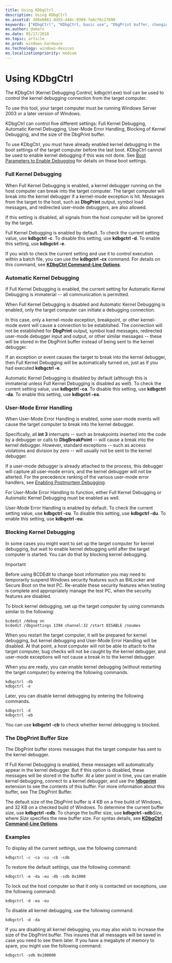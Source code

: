 ```yaml
---
title: Using KDbgCtrl
description: Using KDbgCtrl
ms.assetid: 386e8861-dd55-440c-9309-7e8cf6c27690
keywords: ["KDbgCtrl", "KDbgCtrl, basic use", "DbgPrint buffer, changing buffer size", "DbgPrint buffer, KDbgCtrl utility"]
ms.author: domars
ms.date: 05/17/2018
ms.topic: article
ms.prod: windows-hardware
ms.technology: windows-devices
ms.localizationpriority: medium
---
```


# Using KDbgCtrl


The KDbgCtrl (Kernel Debugging Control, kdbgctrl.exe) tool can be used to control the kernel debugging connection from the target computer.

To use this tool, your target computer must be running Windows Server 2003 or a later version of Windows.

KDbgCtrl can control five different settings: Full Kernel Debugging, Automatic Kernel Debugging, User-Mode Error Handling, Blocking of Kernel Debugging, and the size of the DbgPrint buffer.

To use KDbgCtrl, you must have already enabled kernel debugging in the boot settings of the target computer before the last boot. KDbgCtrl cannot be used to enable kernel debugging if this was not done. See [Boot Parameters to Enable Debugging](https://msdn.microsoft.com/library/windows/hardware/ff542279) for details on these boot settings.

### <span id="full_kernel_debugging"></span><span id="FULL_KERNEL_DEBUGGING"></span>Full Kernel Debugging

When Full Kernel Debugging is enabled, a kernel debugger running on the host computer can break into the target computer. The target computer will break into the kernel debugger if a kernel-mode exception is hit. Messages from the target to the host, such as **DbgPrint** output, symbol load messages, and redirected user-mode debuggers, are also allowed.

If this setting is disabled, all signals from the host computer will be ignored by the target.

Full Kernel Debugging is enabled by default. To check the current setting value, use **kdbgctrl -c**. To disable this setting, use **kdbgctrl -d**. To enable this setting, use **kdbgctrl -e**.

If you wish to check the current setting and use it to control execution within a batch file, you can use the **kdbgctrl -cx** command. For details on this command, see [**KDbgCtrl Command-Line Options**](kdbgctrl-command-line-options.md).

### <span id="automatic_kernel_debugging"></span><span id="AUTOMATIC_KERNEL_DEBUGGING"></span>Automatic Kernel Debugging

If Full Kernel Debugging is enabled, the current setting for Automatic Kernel Debugging is immaterial -- all communication is permitted.

When Full Kernel Debugging is disabled and Automatic Kernel Debugging is enabled, only the target computer can initiate a debugging connection.

In this case, only a kernel-mode exception, breakpoint, or other kernel-mode event will cause a connection to be established. The connection will not be established for **DbgPrint** output, symbol load messages, redirected user-mode debugger input and output, or other similar messages -- these will be stored in the DbgPrint buffer instead of being sent to the kernel debugger.

If an exception or event causes the target to break into the kernel debugger, then Full Kernel Debugging will be automatically turned on, just as if you had executed **kdbgctrl -e**.

Automatic Kernel Debugging is disabled by default (although this is immaterial unless Full Kernel Debugging is disabled as well). To check the current setting value, use **kdbgctrl -ca**. To disable this setting, use **kdbgctrl -da**. To enable this setting, use **kdbgctrl -ea**.

### <span id="user_mode_error_handling"></span><span id="USER_MODE_ERROR_HANDLING"></span>User-Mode Error Handling

When User-Mode Error Handling is enabled, some user-mode events will cause the target computer to break into the kernel debugger.

Specifically, all **int 3** interrupts -- such as breakpoints inserted into the code by a debugger or calls to **DbgBreakPoint** -- will cause a break into the kernel debugger. However, standard exceptions -- such as access violations and division by zero -- will usually not be sent to the kernel debugger.

If a user-mode debugger is already attached to the process, this debugger will capture all user-mode errors, and the kernel debugger will not be alterted. For the precedence ranking of the various user-mode error handlers, see [Enabling Postmortem Debugging](enabling-postmortem-debugging.md).

For User-Mode Error Handling to function, either Full Kernel Debugging or Automatic Kernel Debugging must be enabled as well.

User-Mode Error Handling is enabled by default. To check the current setting value, use **kdbgctrl -cu**. To disable this setting, use **kdbgctrl -du**. To enable this setting, use **kdbgctrl -eu**.

### <span id="blocking_kernel_debugging"></span><span id="BLOCKING_KERNEL_DEBUGGING"></span>Blocking Kernel Debugging

In some cases you might want to set up the target computer for kernel debugging, but wait to enable kernel debugging until after the target computer is started. You can do that by blocking kernel debugging.

> [!IMPORTANT]
> Before using BCDEdit to change boot information you may need to temporarily suspend Windows security features such as BitLocker and Secure Boot on the test PC.
> Re-enable these security features when testing is complete and appropriately manage the test PC, when the security features are disabled.

To block kernel debugging, set up the target computer by using commands similar to the following:

```
bcdedit /debug on
bcdedit /dbgsettings 1394 channel:32 /start DISABLE /noumex
```

When you restart the target computer, it will be prepared for kernel debugging, but kernel debugging and User-Mode Error Handling will be disabled. At that point, a host computer will not be able to attach to the target computer, bug checks will not be caught by the kernel debugger, and user-mode exceptions will not cause a break in to the kernel debugger.

When you are ready, you can enable kernel debugging (without restarting the target computer) by entering the following commands.

```
kdbgctrl -db
kdbgctrl -e
```

Later, you can disable kernel debugging by entering the following commands.

```
kdbgctrl -d
kdbgctrl -eb
```

You can use **kdbgctrl -cb** to check whether kernel debugging is blocked.

### <span id="the_dbgprint_buffer_size"></span><span id="THE_DBGPRINT_BUFFER_SIZE"></span>The DbgPrint Buffer Size

The DbgPrint buffer stores messages that the target computer has sent to the kernel debugger.

If Full Kernel Debugging is enabled, these messages will automatically appear in the kernel debugger. But if this option is disabled, these messages will be stored in the buffer. At a later point in time, you can enable kernel debugging, connect to a kernel debugger, and use the [**!dbgprint**](-dbgprint.md) extension to see the contents of this buffer. For more information about this buffer, see The DbgPrint Buffer.

The default size of the DbgPrint buffer is 4 KB on a free build of Windows, and 32 KB on a checked build of Windows. To determine the current buffer size, use **kdbgctrl -cdb**. To change the buffer size, use **kdbgctrl -sdb***Size*, where *Size* specifies the new buffer size. For syntax details, see [**KDbgCtrl Command-Line Options**](kdbgctrl-command-line-options.md).

### <span id="examples"></span><span id="EXAMPLES"></span>Examples

To display all the current settings, use the following command:

```
kdbgctrl -c -ca -cu -cb -cdb 
```

To restore the default settings, use the following command:

```
kdbgctrl -e -da -eu -db -sdb 0x1000 
```

To lock out the host computer so that it only is contacted on exceptions, use the following command:

```
kdbgctrl -d -ea -eu 
```

To disable all kernel debugging, use the following command:

```
kdbgctrl -d -da 
```

If you are disabling all kernel debugging, you may also wish to increase the size of the DbgPrint buffer. This insures that all messages will be saved in case you need to see them later. If you have a megabyte of memory to spare, you might use the following command:

```
kdbgctrl -sdb 0x100000 
```

 

 





